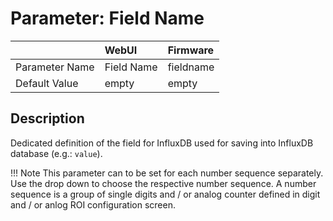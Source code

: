 # Parameter: Field Name

|                   | WebUI               | Firmware
|:---               |:---                 |:----
| Parameter Name    | Field Name          | fieldname
| Default Value     | empty               | empty


## Description

Dedicated definition of the field for InfluxDB used for saving into InfluxDB database (e.g.: `value`).


!!! Note
    This parameter can to be set for each number sequence separately.
    Use the drop down to choose the respective number sequence. 
    A number sequence is a group of single digits and / or analog counter defined in digit and / or anlog ROI configuration screen.
